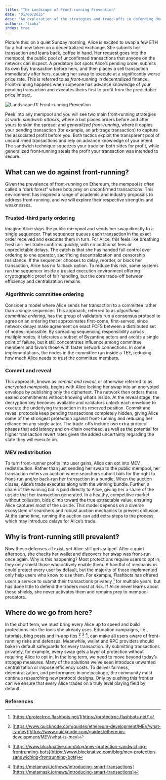 ```yaml
---
title: "The Landscape of Front-running Prevention"
date: "01/09/2025"
desc: "An exploration of the strategies and trade-offs in defending decentralized finance users against front-running attacks."
authors: "lioba"
index: true
---
```

Picture this: on a quiet Sunday morning, Alice is excited to swap a few ETH for a hot new token on a decentralized exchange. She submits her transaction and leans back, coffee in hand. Her request goes into the mempool, the public pool of unconfirmed transactions that anyone on the network can inspect. A predatory bot spots Alice’s pending order, submits its own buy transaction before hers, and then places a sell transaction immediately after hers, causing her swap to execute at a significantly worse price rate. This is referred to as *front‑running* in decentralized finance. Front‑running happens when someone has advance knowledge of your pending transaction and executes theirs first to profit from the predictable price impact.

![Landscape Of Front-running Prevention](/static/blog/landscape-of-front-running-prevention/landscape_of_front_running_prevention.png)

Peek into any mempool and you will see two main front‑running strategies at work: *sandwich attacks*, where a bot places orders before and after yours to skim the spread; and *generalized front‑running*, where it copies your pending transaction (for example, an arbitrage transaction) to capture the associated profit before you. Both tactics exploit the transparent pool of unconfirmed transactions and rely on advance knowledge of your intent. The sandwich technique squeezes your trade on both sides for profit, while generalized front‑running steals the profit your transaction was intended to secure.

## What can we do against front-running?
Given the prevalence of front‑running on Ethereum, the mempool is often called a “dark forest” where bots prey on unconfirmed transactions. This environment has inspired a range of academic and industry proposals to address front‑running, and we will explore their respective strengths and weaknesses.

### Trusted-third party ordering
Imagine Alice skips the public mempool and sends her swap directly to a single sequencer. That sequencer queues each transaction in the exact order received and executes them in turn. For Alice, this feels like breathing fresh air: her trade confirms quickly, with no additional fees or unpredictable delays. The catch is that she has handed full control over ordering to one operator, sacrificing decentralization and censorship resistance. If the sequencer chooses to delay, reorder, or block her transaction, Alice has no fallback option. To reduce this risk, some systems run the sequencer inside a trusted execution environment offering cryptographic proof of fair handling, but the core trade-off between efficiency and centralization remains.

### Algorithmic committee ordering
Consider a model where Alice sends her transaction to a committee rather than a single sequencer. This approach, referred to as *algorithmic committee ordering*, has the group of validators run a consensus protocol to agree on an ordering that approximates first-come, first-served, since network delays make agreement on exact FCFS between a distributed set of nodes impossible. By spreading sequencing responsibility across multiple nodes, it tolerates a subset of Byzantine actors and avoids a single point of failure, but it still concentrates influence among committee members and favors those with faster network connections. In some implementations, the nodes in the committee run inside a TEE, reducing how much Alice needs to trust the committee members.

### Commit and reveal
This approach, known as *commit and reveal*, or otherwise referred to as *encrypted mempools*, begins with Alice locking her swap into an encrypted envelope by publishing only the ciphertext. The network then orders these sealed commitments without knowing what’s inside. At the reveal stage, the decryption key becomes available and validators unlock each envelope to execute the underlying transaction in its reserved position. Commit and reveal protocols keep pending transactions completely hidden, giving Alice some of the strongest protection against front-running and reducing her reliance on any single actor. The trade-offs include two extra protocol phases that add latency and on-chain overhead, as well as the potential for higher transaction revert rates given the added uncertainty regarding the state they will execute on.

### MEV redistribution
To turn front-runner profits into user gains, Alice can opt into MEV redistribution. Rather than just sending her swap to the public mempool, her transaction enters an auction where searchers submit bids for the right to front-run and/or back-run her transaction in a bundle. When the auction closes, Alice’s trade executes along with the winning bundle. Further, a share of the winning bid is paid directly to Alice, giving her a share of the upside that her transaction generated. In a healthy, competitive market without collusion, bids climb toward the true extractable value, ensuring Alice captures most of the upside. This model depends on a diverse ecosystem of searchers and robust auction mechanics to prevent collusion. At the same time, running the auction can add extra steps to the process, which may introduce delays for Alice’s trade.

## Why is front-running still prevalent?
Now these defenses all exist, yet Alice still gets sniped. After a quiet afternoon, she checks her wallet and discovers her swap was front-run once again. Why is this happening? Most protections require users to opt in; they only shield those who actively enable them. A handful of mechanisms could protect every user by default, but the majority of those implemented only help users who know to use them. For example, Flashbots has offered users a service to submit their transactions privately [^1] for multiple years, but has done little to defend the traders most at risk. If Alice never learns about these shields, she never activates them and remains prey to mempool predators.

## Where do we go from here?
In the short term, we must bring every Alice up to speed and build protections into the tools she already uses. Education campaigns, i.e., tutorials, blog posts and in-app tips [^2] [^3] [^4], can make all users aware of front-running risks and defenses. Meanwhile, wallet and RPC providers should bake in default safeguards for every transaction. By submitting transactions privately, for example, every swap gets a layer of protection without requiring Alice to opt in.
In the long term, we need to move beyond today’s stopgap measures. Many of the solutions we’ve seen introduce unwanted centralization or impose efficiency costs. To deliver fairness, decentralization, and performance in one package, the community must continue researching new protocol designs. Only by pushing this frontier can we ensure that every Alice trades on a truly level playing field by default.

### References
[^1]: [https://protectrpc.flashbots.net/](https://protectrpc.flashbots.net/)  
[^2]: [https://www.quicknode.com/guides/ethereum-development/MEV/what-is-mev](https://www.quicknode.com/guides/ethereum-development/MEV/what-is-mev)  
[^3]: [https://www.blocknative.com/blog/mev-protection-sandwiching-frontrunning-bots](https://www.blocknative.com/blog/mev-protection-sandwiching-frontrunning-bots)  
[^4]: [https://metamask.io/news/introducing-smart-transactions](https://metamask.io/news/introducing-smart-transactions)  